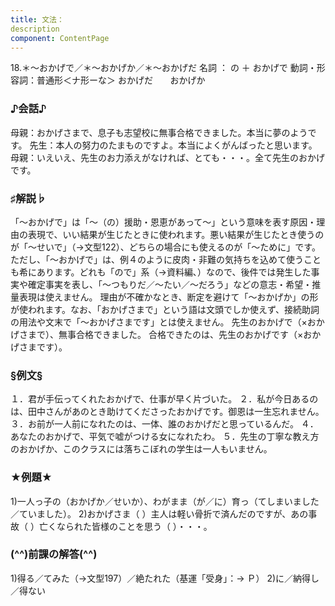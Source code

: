 ```yaml
---
title: 文法：
description
component: ContentPage
---
```



18.＊～おかげで／＊～おかげか／＊～おかげだ
名詞 ： の ＋ おかげで
動詞・形容詞：普通形＜ナ形ーな＞ おかげだ
      おかげか

### ♪会話♪
母親：おかげさまで、息子も志望校に無事合格できました。本当に夢のようです。 
先生：本人の努力のたまものですよ。本当によくがんばったと思います。 
母親：いえいえ、先生のお力添えがなければ、とても・・・。全て先生のおかげです。

### ♯解説♭
「～おかげで」は「～（の）援助・恩恵があって～」という意味を表す原因・理由の表現で、いい結果が生じたときに使われます。悪い結果が生じたとき使うのが「～せいで」（→文型122）、どちらの場合にも使えるのが「～ために」です。ただし、「～おかげで」は、例４のように皮肉・非難の気持ちを込めて使うことも希にあります。どれも「ので」系（→資料編､）なので、後件では発生した事実や確定事実を表し、「～つもりだ／～たい／～だろう」などの意志・希望・推量表現は使えません。 
理由が不確かなとき、断定を避けて「～おかげか」の形が使われます。なお、「おかげさまで」という語は文頭でしか使えず、接続助詞の用法や文末で「～おかげさまです」とは使えません。 
先生のおかげで（×おかげさまで）、無事合格できました。
合格できたのは、先生のおかげです（×おかげさまです）。

### §例文§
１．君が手伝ってくれたおかげで、仕事が早く片づいた。
２．私が今日あるのは、田中さんがあのとき助けてくださったおかげです。御恩は一生忘れません。
３．お前が一人前になれたのは、一体、誰のおかげだと思っているんだ。
４．あなたのおかげで、平気で嘘がつける女になれたわ。
５．先生の丁寧な教え方のおかげか、このクラスには落ちこぼれの学生は一人もいません。

### ★例題★
1)一人っ子の（おかげか／せいか）、わがまま（が／に）育っ（てしまいました／ていました）。
2)おかげさま（ ）主人は軽い骨折で済んだのですが、あの事故（ ）亡くなられた皆様のことを思う（ ）・・・。

### (^^)前課の解答(^^)
1)得る／てみた（→文型197）／絶たれた（基運「受身」：→ Ｐ）
2)に／納得し／得ない
